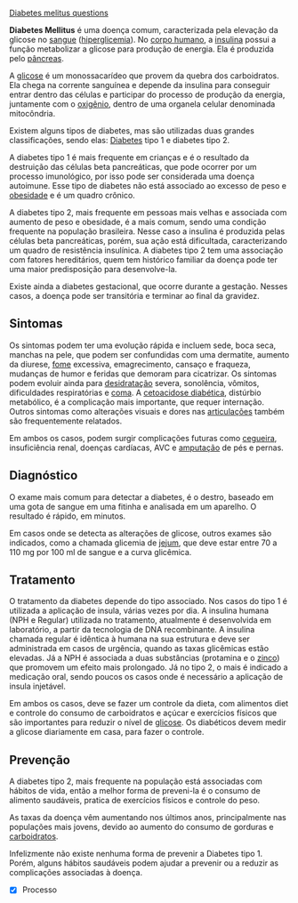 [Diabetes melitus questions](Diabetes%20melitus%20questions.md)

**Diabetes Mellitus** é uma doença comum, caracterizada pela elevação da glicose no [sangue](https://www.infoescola.com/sangue/) ([hiperglicemia](https://www.infoescola.com/doencas/hiperglicemia/)). No [corpo humano](https://www.infoescola.com/corpo-humano/), a [insulina](https://www.infoescola.com/hormonios/insulina/) possui a função metabolizar a glicose para produção de energia. Ela é produzida pelo [pâncreas](https://www.infoescola.com/anatomia-humana/pancreas/).

A [glicose](https://www.infoescola.com/bioquimica/glicose/) é um monossacarídeo que provem da quebra dos carboidratos. Ela chega na corrente sanguínea e depende da insulina para conseguir entrar dentro das células e participar do processo de produção da energia, juntamente com o [oxigênio](https://www.infoescola.com/elementos-quimicos/oxigenio/), dentro de uma organela celular denominada mitocôndria.

Existem alguns tipos de diabetes, mas são utilizadas duas grandes classificações, sendo elas: [Diabetes](https://www.infoescola.com/doencas/diabetes/) tipo 1 e diabetes tipo 2.

A diabetes tipo 1 é mais frequente em crianças e é o resultado da destruição das células beta pancreáticas, que pode ocorrer por um processo imunológico, por isso pode ser considerada uma doença autoimune. Esse tipo de diabetes não está associado ao excesso de peso e [obesidade](https://www.infoescola.com/doencas/obesidade/) e é um quadro crônico.

A diabetes tipo 2, mais frequente em pessoas mais velhas e associada com aumento de peso e obesidade, é a mais comum, sendo uma condição frequente na população brasileira. Nesse caso a insulina é produzida pelas células beta pancreáticas, porém, sua ação está dificultada, caracterizando um quadro de resistência insulínica. A diabetes tipo 2 tem uma associação com fatores hereditários, quem tem histórico familiar da doença pode ter uma maior predisposição para desenvolve-la.

Existe ainda a diabetes gestacional, que ocorre durante a gestação. Nesses casos, a doença pode ser transitória e terminar ao final da gravidez.

Sintomas
--------

Os sintomas podem ter uma evolução rápida e incluem sede, boca seca, manchas na pele, que podem ser confundidas com uma dermatite, aumento da diurese, [fome](https://www.infoescola.com/fisiologia/fome-carencia-alimentos/) excessiva, emagrecimento, cansaço e fraqueza, mudanças de humor e feridas que demoram para cicatrizar. Os sintomas podem evoluir ainda para [desidratação](https://www.infoescola.com/fisiologia/desidratacao/) severa, sonolência, vômitos, dificuldades respiratórias e [coma](https://www.infoescola.com/medicina/coma/). A [cetoacidose diabética](https://www.infoescola.com/doencas/cetoacidose-diabetica/), distúrbio metabólico, é a complicação mais importante, que requer internação. Outros sintomas como alterações visuais e dores nas [articulações](https://www.infoescola.com/anatomia-humana/articulacoes/) também são frequentemente relatados.

Em ambos os casos, podem surgir complicações futuras como [cegueira](https://www.infoescola.com/doencas/cegueira/), insuficiência renal, doenças cardíacas, AVC e [amputação](https://www.infoescola.com/medicina/amputacao/) de pés e pernas.

Diagnóstico
-----------

O exame mais comum para detectar a diabetes, é o destro, baseado em uma gota de sangue em uma fitinha e analisada em um aparelho. O resultado é rápido, em minutos.

Em casos onde se detecta as alterações de glicose, outros exames são indicados, como a chamada glicemia de [jejum](https://www.infoescola.com/cristianismo/jejum-2/), que deve estar entre 70 a 110 mg por 100 ml de sangue e a curva glicêmica.

Tratamento
----------

O tratamento da diabetes depende do tipo associado. Nos casos do tipo 1 é utilizada a aplicação de insula, várias vezes por dia. A insulina humana (NPH e Regular) utilizada no tratamento, atualmente é desenvolvida em laboratório, a partir da tecnologia de DNA recombinante. A insulina chamada regular é idêntica à humana na sua estrutura e deve ser administrada em casos de urgência, quando as taxas glicêmicas estão elevadas. Já a NPH é associada a duas substâncias (protamina e o [zinco](https://www.infoescola.com/elementos-quimicos/zinco/)) que promovem um efeito mais prolongado. Já no tipo 2, o mais é indicado a medicação oral, sendo poucos os casos onde é necessário a aplicação de insula injetável.

Em ambos os casos, deve se fazer um controle da dieta, com alimentos diet e controle do consumo de carboidratos e açúcar e exercícios físicos que são importantes para reduzir o nível de [glicose](https://www.infoescola.com/bioquimica/glicose/). Os diabéticos devem medir a glicose diariamente em casa, para fazer o controle.

Prevenção
---------

A diabetes tipo 2, mais frequente na população está associadas com hábitos de vida, então a melhor forma de preveni-la é o consumo de alimento saudáveis, pratica de exercícios físicos e controle do peso.

As taxas da doença vêm aumentando nos últimos anos, principalmente nas populações mais jovens, devido ao aumento do consumo de gorduras e [carboidratos](https://www.infoescola.com/nutricao/carboidratos/).

Infelizmente não existe nenhuma forma de prevenir a Diabetes tipo 1. Porém, alguns hábitos saudáveis podem ajudar a prevenir ou a reduzir as complicações associadas à doença.

- [x] Processo 
